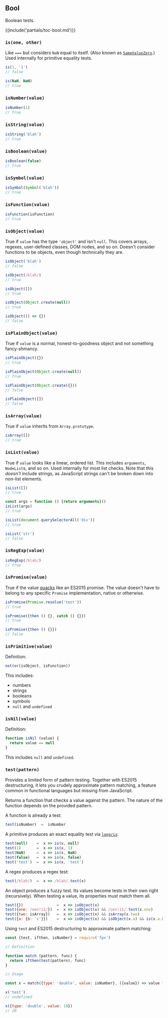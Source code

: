 ## Bool

Boolean tests.

{{include('partials/toc-bool.md')}}

### `is(one, other)`

Like `===` but considers `NaN` equal to itself.
(Also known as
<a href="http://www.ecma-international.org/ecma-262/6.0/#sec-samevaluezero" target="_blank">`SameValueZero`</a>.)
Used internally for primitive equality tests.

```js
is(1, '1')
// false

is(NaN, NaN)
// true
```

### `isNumber(value)`

```js
isNumber(1)
// true
```

### `isString(value)`

```js
isString('blah')
// true
```

### `isBoolean(value)`

```js
isBoolean(false)
// true
```

### `isSymbol(value)`

```js
isSymbol(Symbol('blah'))
// true
```

### `isFunction(value)`

```js
isFunction(isFunction)
// true
```

### `isObject(value)`

True if `value` has the type `'object'` and isn't `null`. This covers arrays,
regexes, user-defined classes, DOM nodes, and so on. Doesn't consider functions
to be objects, even though technically they are.

```js
isObject('blah')
// false

isObject(/blah/)
// true

isObject([])
// true

isObject(Object.create(null))
// true

isObject(() => {})
// false
```

### `isPlainObject(value)`

True if `value` is a normal, honest-to-goodness object and not something
fancy-shmancy.

```js
isPlainObject({})
// true

isPlainObject(Object.create(null))
// true

isPlainObject(Object.create({}))
// false

isPlainObject([])
// false
```

### `isArray(value)`

True if `value` inherits from `Array.prototype`.

```js
isArray([])
// true
```

### `isList(value)`

True if `value` looks like a linear, ordered list. This includes `arguments`,
`NodeList`s, and so on. Used internally for most list checks. Note that this
_doesn't_ include strings, as JavaScript strings can't be broken down into
non-list elements.

```js
isList([])
// true

const args = function () {return arguments}()
isList(args)
// true

isList(document.querySelectorAll('div'))
// true

isList('str')
// false
```

### `isRegExp(value)`

```js
isRegExp(/blah/)
// true
```

### `isPromise(value)`

True if the value
<a href="https://en.wikipedia.org/wiki/Duck_test" target="_blank">quacks</a>
like an ES2015 promise. The value doesn't have to belong to any specific
`Promise` implementation, native or otherwise.

```js
isPromise(Promise.resolve('test'))
// true

isPromise({then () {}, catch () {}})
// true

isPromise({then () {}})
// false
```

### `isPrimitive(value)`

Definition:

```js
not(or(isObject, isFunction))
```

This includes:
  * numbers
  * strings
  * booleans
  * symbols
  * `null` and `undefined`

### `isNil(value)`

Definition:

```js
function isNil (value) {
  return value == null
}
```

This includes `null` and `undefined`.

### `test(pattern)`

Provides a limited form of pattern testing. Together with ES2015 destructuring,
it lets you crudely approximate pattern matching, a feature common in functional
languages but missing from JavaScript.

Returns a function that checks a value against the pattern. The nature of the
function depends on the provided pattern.

A function is already a test:

```js
test(isNumber)  =  isNumber
```

A primitive produces an exact equality test via [`lang/is`](api/lang/#-is-one-other-):

```js
test(null)    =  x => is(x, null)
test(1)       =  x => is(x, 1)
test(NaN)     =  x => is(x, NaN)
test(false)   =  x => is(x, false)
test('test')  =  x => is(x, 'test')
```

A regex produces a regex test:

```js
test(/blah/)  =  x => /blah/.test(x)
```

An object produces a fuzzy test. Its values become tests in their own right
(recursively). When testing a value, its properties must match them all.

```js
test({})               =  x => isObject(x)
test({one: /oen!11/})  =  x => isObject(x) && /oen!11/.test(x.one)
test({two: isArray})   =  x => isObject(x) && isArray(x.two)
test({a: {b: 'c'}})    =  x => isObject(x) && isObject(x.a) && is(x.a.b, 'c')
```

Using `test` and ES2015 destructuring to approximate pattern matching:

```js
const {test, ifthen, isNumber} = require('fpx')

// Definition

function match (pattern, func) {
  return ifthen(test(pattern), func)
}

// Usage

const x = match({type: 'double', value: isNumber}, ({value}) => value * 2)

x('test')
// undefined

x({type: 'double', value: 10})
// 20
```
